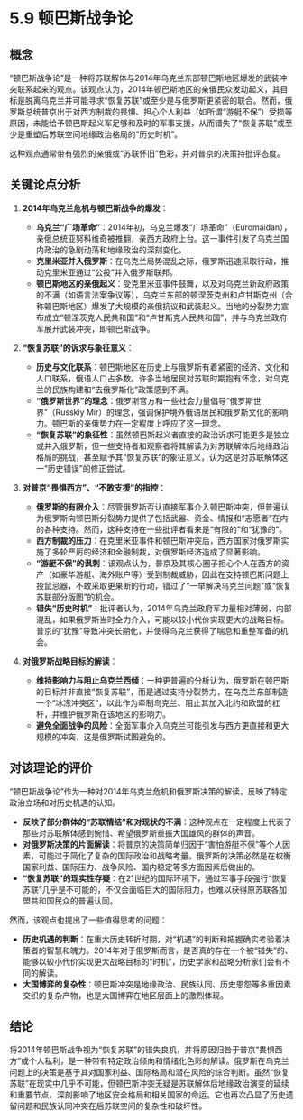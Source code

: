 # 5.9 顿巴斯战争论

## 概念

“顿巴斯战争论”是一种将苏联解体与2014年乌克兰东部顿巴斯地区爆发的武装冲突联系起来的观点。该观点认为，2014年顿巴斯地区的亲俄民众发动起义，其目标是脱离乌克兰并可能寻求“恢复苏联”或至少是与俄罗斯更紧密的联合。然而，俄罗斯总统普京出于对西方制裁的畏惧、担心个人利益（如所谓“游艇不保”）受损等原因，未能给予顿巴斯起义军足够和及时的军事支援，从而错失了“恢复苏联”或至少是重塑后苏联空间地缘政治格局的“历史时机”。

这种观点通常带有强烈的亲俄或“苏联怀旧”色彩，并对普京的决策持批评态度。

## 关键论点分析

1.  **2014年乌克兰危机与顿巴斯战争的爆发**：
    *   **乌克兰“广场革命”**：2014年初，乌克兰爆发“广场革命”（Euromaidan），亲俄总统亚努科维奇被推翻，亲西方政府上台。这一事件引发了乌克兰国内政治的急剧动荡和地缘政治的深刻变化。
    *   **克里米亚并入俄罗斯**：在乌克兰局势混乱之际，俄罗斯迅速采取行动，推动克里米亚通过“公投”并入俄罗斯联邦。
    *   **顿巴斯地区的亲俄起义**：受克里米亚事件鼓舞，以及对乌克兰新政府政策的不满（如语言法案争议等），乌克兰东部的顿涅茨克州和卢甘斯克州（合称顿巴斯地区）爆发了大规模的亲俄抗议和武装起义。当地的分裂势力宣布成立“顿涅茨克人民共和国”和“卢甘斯克人民共和国”，并与乌克兰政府军展开武装冲突，即顿巴斯战争。

2.  **“恢复苏联”的诉求与象征意义**：
    *   **历史与文化联系**：顿巴斯地区在历史上与俄罗斯有着紧密的经济、文化和人口联系，俄语人口占多数。许多当地居民对苏联时期抱有怀念，对乌克兰的民族构建和“去俄罗斯化”政策感到不满。
    *   **“俄罗斯世界”的理念**：俄罗斯官方和一些社会力量倡导“俄罗斯世界”（Russkiy Mir）的理念，强调保护境外俄语居民和俄罗斯文化的影响力。顿巴斯的亲俄势力在一定程度上呼应了这一理念。
    *   **“恢复苏联”的象征性**：虽然顿巴斯起义者直接的政治诉求可能更多是独立或并入俄罗斯，但一些支持者和观察者将其解读为对苏联解体后地缘政治格局的挑战，甚至赋予其“恢复苏联”的象征意义，认为这是对苏联解体这一“历史错误”的修正尝试。

3.  **对普京“畏惧西方”、“不敢支援”的指控**：
    *   **俄罗斯的有限介入**：尽管俄罗斯否认直接军事介入顿巴斯冲突，但普遍认为俄罗斯向顿巴斯分裂势力提供了包括武器、资金、情报和“志愿者”在内的各种支持。然而，这种支持在一些批评者看来是“有限的”和“犹豫的”。
    *   **西方制裁的压力**：在克里米亚事件和顿巴斯冲突后，西方国家对俄罗斯实施了多轮严厉的经济和金融制裁，对俄罗斯经济造成了显著影响。
    *   **“游艇不保”的讽刺**：该观点认为，普京及其核心圈子担心个人在西方的资产（如豪华游艇、海外账户等）受到制裁威胁，因此在支持顿巴斯问题上投鼠忌器，不敢采取更果断的行动，错过了“一举解决乌克兰问题”或“恢复苏联部分版图”的机会。
    *   **错失“历史时机”**：批评者认为，2014年乌克兰政府军力量相对薄弱，内部混乱，如果俄罗斯当时全力介入，可能以较小代价实现更大的战略目标。普京的“犹豫”导致冲突长期化，并使得乌克兰获得了喘息和重整军备的机会。

4.  **对俄罗斯战略目标的解读**：
    *   **维持影响力与阻止乌克兰西倾**：一种更普遍的分析认为，俄罗斯在顿巴斯的目标并非直接“恢复苏联”，而是通过支持分裂势力，在乌克兰东部制造一个“冰冻冲突区”，以此作为牵制乌克兰、阻止其加入北约和欧盟的杠杆，并维护俄罗斯在该地区的影响力。
    *   **避免全面战争的风险**：全面军事介入乌克兰可能引发与西方更直接和更大规模的冲突，这是俄罗斯试图避免的。

## 对该理论的评价

“顿巴斯战争论”作为一种对2014年乌克兰危机和俄罗斯决策的解读，反映了特定政治立场和对历史机遇的认知。

*   **反映了部分群体的“苏联情结”和对现状的不满**：这种观点在一定程度上代表了那些对苏联解体感到惋惜、希望俄罗斯重振大国雄风的群体的声音。
*   **对俄罗斯决策的片面解读**：将普京的决策简单归因于“害怕游艇不保”等个人因素，可能过于简化了复杂的国际政治和战略考量。俄罗斯的决策必然是在权衡国家利益、国际压力、战争风险、国内稳定等多方面因素后做出的。
*   **“恢复苏联”的现实性存疑**：在21世纪的国际环境下，通过军事手段强行“恢复苏联”几乎是不可能的，不仅会面临巨大的国际阻力，也难以获得原苏联各加盟共和国民众的普遍认同。

然而，该观点也提出了一些值得思考的问题：

*   **历史机遇的判断**：在重大历史转折时期，对“机遇”的判断和把握确实考验着决策者的智慧和魄力。2014年对于俄罗斯而言，是否真的存在一个被“错失”的、能够以较小代价实现更大战略目标的“时机”，历史学家和战略分析家们会有不同的解读。
*   **大国博弈的复杂性**：顿巴斯冲突是地缘政治、民族认同、历史恩怨等多重因素交织的复杂产物，也是大国博弈在地区层面上的激烈体现。

## 结论

将2014年顿巴斯战争视为“恢复苏联”的错失良机，并将原因归咎于普京“畏惧西方”或个人私利，是一种带有特定政治倾向和情绪化色彩的解读。俄罗斯在乌克兰问题上的决策是基于其对国家利益、国际格局和潜在风险的综合判断。虽然“恢复苏联”在现实中几乎不可能，但顿巴斯冲突无疑是苏联解体后地缘政治演变的延续和重要节点，深刻影响了地区安全格局和相关国家的命运。它也再次凸显了历史遗留问题和民族认同冲突在后苏联空间的复杂性和破坏性。